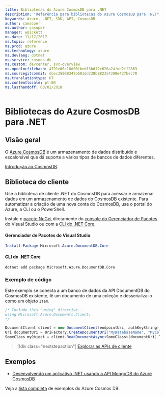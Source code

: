 ```yaml
---
title: Bibliotecas do Azure CosmosDB para .NET
description: "Referência para bibliotecas do Azure CosmosDB para .NET"
keywords: Azure, .NET, SDK, API, CosmosDB
author: camsoper
ms.author: casoper
manager: wpickett
ms.date: 11/17/2017
ms.topic: reference
ms.prod: azure
ms.technology: azure
ms.devlang: dotnet
ms.service: cosmos-db
ms.custom: devcenter, svc-overview
ms.openlocfilehash: 4791e00c18d00fbed13bdf2c626a24fed2ff2863
ms.sourcegitcommit: dbec35008347b581dd238b882354300e427bec70
ms.translationtype: HT
ms.contentlocale: pt-BR
ms.lasthandoff: 03/02/2018
---
```

# <a name="azure-cosmosdb-libraries-for-net"></a>Bibliotecas do Azure CosmosDB para .NET

## <a name="overview"></a>Visão geral

O [Azure CosmosDB](https://docs.microsoft.com/azure/cosmos-db/introduction) é um armazenamento de dados distribuído e escalonável que dá suporte a vários tipos de bancos de dados diferentes.

[Introdução ao CosmosDB](https://docs.microsoft.com/azure/cosmos-db/create-documentdb-dotnet).

## <a name="client-library"></a>Biblioteca do cliente

Use a biblioteca de cliente .NET do CosmosDB para acessar e armazenar dados em um armazenamento de dados do CosmosDB existente.  Para automatizar a criação de uma nova conta do CosmosDB, use o portal do Azure, a CLI ou o PowerShell.

Instale o [pacote NuGet](https://www.nuget.org/packages/Microsoft.Azure.DocumentDB.Core) diretamente do [console do Gerenciador de Pacotes][PackageManager] do Visual Studio ou com a [CLI do .NET Core][DotNetCLI].

#### <a name="visual-studio-package-manager"></a>Gerenciador de Pacotes do Visual Studio

```powershell
Install-Package Microsoft.Azure.DocumentDB.Core
```

#### <a name="net-core-cli"></a>CLI do .NET Core

```bash
dotnet add package Microsoft.Azure.DocumentDB.Core
```

### <a name="code-example"></a>Exemplo de código

Este exemplo se conecta a um banco de dados da API DocumentDB do CosmosDB existente, lê um documento de uma coleção e desserializa-o como um objeto `Item`.   

```csharp
/* Include this "using" directive...
using Microsoft.Azure.Documents.Client;
*/

DocumentClient client = new DocumentClient(endpointUri, authKeyString);
Uri documentUri = UriFactory.CreateDocumentUri("MyDatabaseName", "MyCollectionName", "DocumentId");
SomeClass myObject = client.ReadDocumentAsync<SomeClass>(documentUri).ToString()).Result;
```

> [!div class="nextstepaction"]
> [Explorar as APIs de cliente](/dotnet/api/overview/azure/cosmosdb/client)

## <a name="samples"></a>Exemplos

* [Desenvolvendo um aplicativo .NET usando a API MongoDB do Azure CosmosDB](https://azure.microsoft.com/resources/samples/azure-cosmos-db-mongodb-dotnet-getting-started/)

Veja a [lista completa](https://azure.microsoft.com/resources/samples/?platform=dotnet&term=cosmosdb) de exemplos do Azure Cosmos DB.

[PackageManager]: https://docs.microsoft.com/nuget/tools/package-manager-console
[DotNetCLI]: https://docs.microsoft.com/dotnet/core/tools/dotnet-add-package
